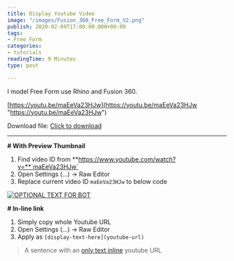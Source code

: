 ```yaml
---
title: Display Youtube Video
image: "/images/Fusion_360_Free_Form_V2.png"
publish: 2020-02-09T17:00:00.000+00:00
tags:
- Free Form
categories:
- tutorials
readingTime: 9 Minutes
type: post

---
```

I model Free Form use Rhino and Fusion 360.

[https://youtu.be/maEeVa23HJw](https://youtu.be/maEeVa23HJw "https://youtu.be/maEeVa23HJw")

Download file: [Click to download](https://onedrive.live.com/?authkey=%21AKTuEF3vajjc3is&cid=8F2036A4BDC81CE0&id=8F2036A4BDC81CE0%2165038&parId=8F2036A4BDC81CE0%2165036&o=OneUp)

***

**# With Preview Thumbnail**

1. Find video ID from **https://www.youtube.com/watch?v=**`maEeVa23HJw`
2. Open Settings (...) -> Raw Editor
3. Replace current video ID `maEeVa23HJw` to below code

[![OPTIONAL TEXT FOR BOT](https://img.youtube.com/vi/maEeVa23HJw/0.jpg)](https://www.youtube.com/watch?v=maEeVa23HJw)

**# In-line link**

1. Simply copy whole Youtube URL
2. Open Settings (...) -> Raw Editor
3. Apply as `[display-text-here](youtube-url)`

> A sentence with an [only text inline](https://www.youtube.com/watch?v=maEeVa23HJw) youtube URL